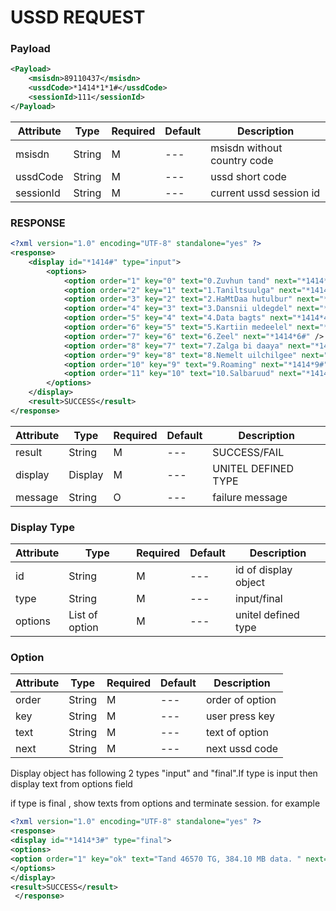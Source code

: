 # USSD REQUEST


###  Payload
```xml
<Payload>
    <msisdn>89110437</msisdn>
    <ussdCode>*1414*1*1#</ussdCode>
    <sessionId>111</sessionId>
</Payload>
```
|Attribute|Type|Required|Default|Description|
|---     |---       |---     |---    |---        |
|msisdn|String|M|---    |msisdn without country code|
|ussdCode|String|M|---    |ussd short code|
|sessionId|String|M|---    |current ussd session id|

### RESPONSE
```xml
<?xml version="1.0" encoding="UTF-8" standalone="yes" ?>
<response>
    <display id="*1414#" type="input">
        <options>
            <option order="1" key="0" text="0.Zuvhun tand" next="*1414*0#" />
            <option order="2" key="1" text="1.Taniltsuulga" next="*1414*1#" />
            <option order="3" key="2" text="2.HaMtDaa hutulbur" next="*1414*2#" />
            <option order="4" key="3" text="3.Dansnii uldegdel" next="*1414*3#" />
            <option order="5" key="4" text="4.Data bagts" next="*1414*4#" />
            <option order="6" key="5" text="5.Kartiin medeelel" next="*1414*5#" />
            <option order="7" key="6" text="6.Zeel" next="*1414*6#" />
            <option order="8" key="7" text="7.Zalga bi daaya" next="*1414*7#" />
            <option order="9" key="8" text="8.Nemelt uilchilgee" next="*1414*8#" />
            <option order="10" key="9" text="9.Roaming" next="*1414*9#" />
            <option order="11" key="10" text="10.Salbaruud" next="*1414*10#" />
        </options>
    </display>
    <result>SUCCESS</result>
</response>
```

|Attribute|Type|Required|Default|Description|
|---     |---       |---     |---    |---        |
|result|String|M|---    |SUCCESS/FAIL|
|display|Display|M|---    |UNITEL DEFINED TYPE|
|message|String|O|---    |failure message|


### Display Type

|Attribute|Type|Required|Default|Description|
|---     |---       |---     |---    |---        |
|id|String|M|---    |id of display object|
|type|String|M|---    |input/final|
|options|List of option |M|---    |unitel defined type|



### Option
 |Attribute|Type|Required|Default|Description|
|---     |---       |---     |---    |---        |
|order|String|M|---    |order of option|
|key|String|M|---    | user press key|
|text|String|M|---    |text of option|
|next|String|M|---    |next ussd code|

Display object has following 2 types   "input" and "final".If type is input then display text from options field 


if type is final , show texts from options and terminate session. for example 
```xml
<?xml version="1.0" encoding="UTF-8" standalone="yes" ?>
<response>
<display id="*1414*3#" type="final">
<options>
<option order="1" key="ok" text="Tand 46570 TG, 384.10 MB data. " next="null" />
</options>
</display>
<result>SUCCESS</result>
 </response>
```

